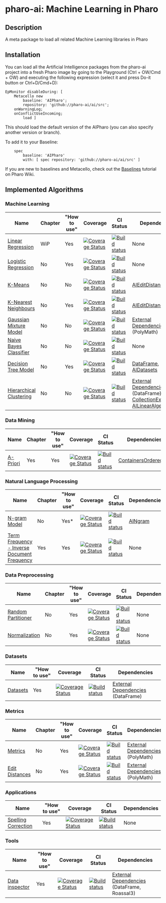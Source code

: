 # pharo-ai: Machine Learning in Pharo

## Description

A meta package to load all related Machine Learning libraries in Pharo

## Installation

You can load all the Artificial Intelligence packages from the pharo-ai project into a fresh Pharo image by going to the Playground (Ctrl + OW/Cmd + OW) and executing the following expression (select it and press Do-it button or Ctrl+D/Cmd+D):

```smalltalk
EpMonitor disableDuring: [
    Metacello new
        baseline: 'AIPharo';
        repository: 'github://pharo-ai/ai/src';
	onWarningLog;
	onConflictUseIncoming;
        load ]
```

This should load the default version of the AIPharo (you can also specify another version or branch).

To add it to your Baseline:

```smalltalk
    spec
	    baseline: 'AIPharo'
	    with: [ spec repository: 'github://pharo-ai/ai/src' ]
```

If you are new to baselines and Metacello, check out the [Baselines](https://github.com/pharo-open-documentation/pharo-wiki/blob/master/General/Baselines.md) tutorial on Pharo Wiki.

## Implemented Algorithms

### Machine Learning

| Name | Chapter | "How to use" | Coverage | CI Status | Dependencies |
|---|---|---|---|---|---|
| [Linear Regression](https://github.com/pharo-ai/linear-models) | WiP | Yes | [![Coverage Status](https://coveralls.io/repos/github/pharo-ai/linear-models/badge.svg?branch=master)](https://coveralls.io/github/pharo-ai/linear-models?branch=master) | [![Build status](https://github.com/pharo-ai/linear-models/workflows/CI/badge.svg)](https://github.com/pharo-ai/linear-regression/actions/workflows/test.yml) | None |
| [Logistic Regression](https://github.com/pharo-ai/linear-models) | No | Yes | [![Coverage Status](https://coveralls.io/repos/github/pharo-ai/linear-models/badge.svg?branch=master)](https://coveralls.io/github/pharo-ai/linear-models?branch=master) | [![Build status](https://github.com/pharo-ai/linear-models/workflows/CI/badge.svg)](https://github.com/pharo-ai/linear-regression/actions/workflows/test.yml) | None |
| [K-Means](https://github.com/pharo-ai/k-means) | No | No | [![Coverage Status](https://coveralls.io/repos/github/pharo-ai/k-means/badge.svg?branch=master)](https://coveralls.io/github/pharo-ai/k-means?branch=master) | [![Build status](https://github.com/pharo-ai/k-means/workflows/CI/badge.svg)](https://github.com/pharo-ai/k-means/actions/workflows/test.yml) | [AIEditDistances](https://github.com/pharo-ai/edit-distances) |
| [K-Nearest Neighbours](https://github.com/pharo-ai/k-nearest-neighbors) | No | Yes | [![Coverage Status](https://coveralls.io/repos/github/pharo-ai/k-nearest-neighbors/badge.svg?branch=master)](https://coveralls.io/github/pharo-ai/k-nearest-neighbors?branch=master) | [![Build status](https://github.com/pharo-ai/k-nearest-neighbors/workflows/CI/badge.svg)](https://github.com/pharo-ai/k-nearest-neighbors/actions/workflows/test.yml) | [AIEditDistances](https://github.com/pharo-ai/edit-distances) |
| [Gaussian Mixture Model](https://github.com/pharo-ai/gaussian-mixture-model) | No | No | [![Coverage Status](https://coveralls.io/repos/github/pharo-ai/gaussian-mixture-model/badge.svg?branch=master)](https://coveralls.io/github/pharo-ai/gaussian-mixture-model?branch=master) | [![Build status](https://github.com/pharo-ai/gaussian-mixture-model/workflows/CI/badge.svg)](https://github.com/pharo-ai/gaussian-mixture-model/actions/workflows/test.yml) | [External Dependencies](https://github.com/pharo-ai/external-dependencies) (PolyMath) |
| [Naive Bayes Classifier](https://github.com/pharo-ai/naive-bayes-classifier) | No | No | [![Coverage Status](https://coveralls.io/repos/github/olekscode/NaiveBayesClassifier/badge.svg?branch=master)](https://coveralls.io/github/olekscode/NaiveBayesClassifier?branch=master) | [![Build status](https://github.com/pharo-ai/NaiveBayesClassifier/workflows/CI/badge.svg)](https://github.com/pharo-ai/NaiveBayesClassifier/actions/workflows/test.yml) | None |
| [Decision Tree Model](https://github.com/pharo-ai/decision-tree-model) | No | Yes | [![Coverage Status](https://coveralls.io/repos/github/pharo-ai/DecisionTreeModel/badge.svg?branch=master)](https://coveralls.io/github/pharo-ai/DecisionTreeModel?branch=master) | [![Build status](https://github.com/pharo-ai/DecisionTreeModel/workflows/CI/badge.svg)](https://github.com/pharo-ai/DecisionTreeModel/actions/workflows/test.yml) | [DataFrame](https://github.com/PolyMathOrg/DataFrame), [AIDatasets](https://github.com/pharo-ai/Datasets) |
| [Hierarchical Clustering](https://github.com/pharo-ai/hierarchical-clustering) | No | No | [![Coverage Status](https://coveralls.io/repos/github/pharo-ai/hierarchical-clustering/badge.svg?branch=master)](https://coveralls.io/github/pharo-ai/hierarchical-clustering?branch=master) | [![Build status](https://github.com/pharo-ai/hierarchical-clustering/workflows/CI/badge.svg)](https://github.com/pharo-ai/hierarchical-clustering/actions/workflows/test.yml) |  [External Dependencies](https://github.com/pharo-ai/external-dependencies) (DataFrame), [CollectionExtensions](https://github.com/pharo-contributions/CollectionExtensions), [AILinearAlgebra](https://github.com/pharo-ai/linear-algebra) |

### Data Mining

| Name | Chapter | "How to use" | Coverage | CI Status | Dependencies |
|---|---|---|---|---|---|
| [A-Priori](https://github.com/pharo-ai/APriori) | Yes | Yes | [![Coverage Status](https://coveralls.io/repos/github/pharo-ai/APriori/badge.svg?branch=master)](https://coveralls.io/github/pharo-ai/APriori?branch=master) | [![Build status](https://github.com/pharo-ai/APriori/workflows/CI/badge.svg)](https://github.com/pharo-ai/APriori/actions/workflows/test.yml) | [ContainersOrderedSet](https://github.com/pharo-containers/Containers-OrderedSet) |

### Natural Language Processing

| Name | Chapter | "How to use" | Coverage | CI Status | Dependencies |
|---|---|---|---|---|---|
| [N-gram Model](https://github.com/pharo-ai/NgramModel) | No | Yes* | [![Coverage Status](https://coveralls.io/repos/github/pharo-ai/NgramModel/badge.svg?branch=master)](https://coveralls.io/github/pharo-ai/NgramModel?branch=master) | [![Build status](https://github.com/pharo-ai/NgramModel/workflows/CI/badge.svg)](https://github.com/pharo-ai/NgramModel/actions/workflows/test.yml) | [AINgram](https://github.com/pharo-ai/ngram) |
| [Term Frequency - Inverse Document Frequency](https://github.com/pharo-ai/tf-idf) | Yes | Yes | [![Coverage Status](https://coveralls.io/repos/github/pharo-ai/tf-idf/badge.svg?branch=master)](https://coveralls.io/github/pharo-ai/tf-idf?branch=master) | [![Build status](https://github.com/pharo-ai/tf-idf/workflows/CI/badge.svg)](https://github.com/pharo-ai/tf-idf/actions/workflows/test.yml) | None |

### Data Preprocessing

| Name | Chapter | "How to use" | Coverage | CI Status | Dependencies |
|---|---|---|---|---|---|
| [Random Partitioner](https://github.com/pharo-ai/random-partitioner) | No | Yes | [![Coverage Status](https://coveralls.io/repos/github/PharoAI/RandomPartitioner/badge.svg?branch=master)](https://coveralls.io/github/PharoAI/RandomPartitioner?branch=master) | [![Build status](https://github.com/pharo-ai/RandomPartitioner/workflows/CI/badge.svg)](https://github.com/pharo-ai/RandomPartitioner/actions/workflows/test.yml) | None |
| [Normalization](https://github.com/pharo-ai/normalization) | No | Yes | [![Coverage Status](https://coveralls.io/repos/github/pharo-ai/normalization/badge.svg?branch=master)](https://coveralls.io/github/pharo-ai/normalization?branch=master) | [![Build status](https://github.com/pharo-ai/normalization/workflows/CI/badge.svg)](https://github.com/pharo-ai/normalization/actions/workflows/test.yml) | None |

### Datasets

| Name | "How to use" | Coverage | CI Status | Dependencies |
|---|---|---|---|---|
| [Datasets](https://github.com/pharo-ai/datasets) | Yes | [![Coverage Status](https://coveralls.io/repos/github/pharo-ai/datasets/badge.svg?branch=master)](https://coveralls.io/github/pharo-ai/datasets?branch=master) | [![Build status](https://github.com/pharo-ai/datasets/workflows/CI/badge.svg)](https://github.com/pharo-ai/datasets/actions/workflows/test.yml) | [External Dependencies](https://github.com/pharo-ai/external-dependencies) (DataFrame) |

### Metrics

| Name | Chapter | "How to use" | Coverage | CI Status | Dependencies |
|---|---|---|---|---|---|
| [Metrics](https://github.com/pharo-ai/metrics) | No | Yes | [![Coverage Status](https://coveralls.io/repos/github/pharo-ai/metrics/badge.svg?branch=master)](https://coveralls.io/github/pharo-ai/metrics?branch=master) | [![Build status](https://github.com/pharo-ai/metrics/workflows/CI/badge.svg)](https://github.com/pharo-ai/metrics/actions/workflows/test.yml) | [External Dependencies](https://github.com/pharo-ai/external-dependencies) (PolyMath) |
| [Edit Distances](https://github.com/pharo-ai/edit-distances) | No | Yes | [![Coverage Status](https://coveralls.io/repos/github/pharo-ai/edit-distances/badge.svg?branch=master)](https://coveralls.io/github/pharo-ai/edit-distances?branch=master) | [![Build status](https://github.com/pharo-ai/edit-distances/workflows/CI/badge.svg)](https://github.com/pharo-ai/edit-distances/actions/workflows/test.yml) | [External Dependencies](https://github.com/pharo-ai/external-dependencies) (PolyMath) |

### Applications

| Name | "How to use" | Coverage | CI Status | Dependencies |
|---|---|---|---|---|
| [Spelling Correction](https://github.com/pharo-ai/spelling-correction) | Yes | [![Coverage Status](https://coveralls.io/repos/github/pharo-ai/spelling-correction/badge.svg?branch=master)](https://coveralls.io/github/pharo-ai/spelling-correction?branch=master) | [![Build status](https://github.com/pharo-ai/spelling-correction/workflows/CI/badge.svg)](https://github.com/pharo-ai/spelling-correction/actions/workflows/test.yml) | None |

### Tools

| Name | "How to use" | Coverage | CI Status | Dependencies |
|---|---|---|---|---|
| [Data inspector](https://github.com/pharo-ai/data-inspector) | Yes | [![Coverage Status](https://coveralls.io/repos/github/pharo-ai/data-inspector/badge.svg?branch=master)](https://coveralls.io/github/pharo-ai/data-inspector?branch=master) | [![Build status](https://github.com/pharo-ai/data-inspector/workflows/CI/badge.svg)](https://github.com/pharo-ai/data-inspector/actions/workflows/CI.yml) |  [External Dependencies](https://github.com/pharo-ai/external-dependencies) (DataFrame, Roassal3) |
